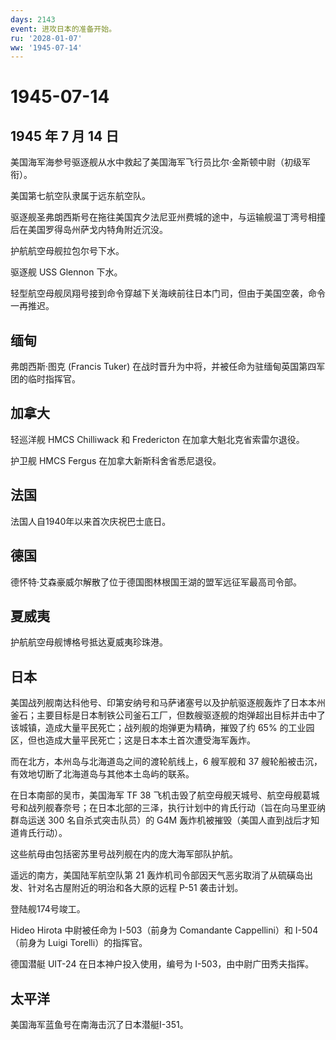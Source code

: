 ```yaml
---
days: 2143
event: 进攻日本的准备开始。
ru: '2028-01-07'
ww: '1945-07-14'
---
```


# 1945-07-14

## 1945 年 7 月 14 日

美国海军海参号驱逐舰从水中救起了美国海军飞行员比尔·金斯顿中尉（初级军衔）。

美国第七航空队隶属于远东航空队。

驱逐舰圣弗朗西斯号在拖往美国宾夕法尼亚州费城的途中，与运输舰温丁湾号相撞后在美国罗得岛州萨戈内特角附近沉没。

护航航空母舰拉包尔号下水。

驱逐舰 USS Glennon 下水。

轻型航空母舰凤翔号接到命令穿越下关海峡前往日本门司，但由于美国空袭，命令一再推迟。

## 缅甸

弗朗西斯·图克 (Francis Tuker)
在战时晋升为中将，并被任命为驻缅甸英国第四军团的临时指挥官。

## 加拿大

轻巡洋舰 HMCS Chilliwack 和 Fredericton 在加拿大魁北克省索雷尔退役。

护卫舰 HMCS Fergus 在加拿大新斯科舍省悉尼退役。

## 法国

法国人自1940年以来首次庆祝巴士底日。

## 德国

德怀特·艾森豪威尔解散了位于德国图林根国王湖的盟军远征军最高司令部。

## 夏威夷

护航航空母舰博格号抵达夏威夷珍珠港。

## 日本

美国战列舰南达科他号、印第安纳号和马萨诸塞号以及护航驱逐舰轰炸了日本本州釜石；主要目标是日本制铁公司釜石工厂，但数艘驱逐舰的炮弹超出目标并击中了该城镇，造成大量平民死亡；战列舰的炮弹更为精确，摧毁了约
65% 的工业园区，但也造成大量平民死亡；这是日本本土首次遭受海军轰炸。

而在北方，本州岛与北海道岛之间的渡轮航线上，6 艘军舰和 37
艘轮船被击沉，有效地切断了北海道岛与其他本土岛屿的联系。

在日本南部的吴市，美国海军 TF 38
飞机击毁了航空母舰天城号、航空母舰葛城号和战列舰春奈号；在日本北部的三泽，执行计划中的肯氏行动（旨在向马里亚纳群岛运送
300 名自杀式突击队员）的 G4M
轰炸机被摧毁（美国人直到战后才知道肯氏行动）。

这些航母由包括密苏里号战列舰在内的庞大海军部队护航。

遥远的南方，美国陆军航空队第 21
轰炸机司令部因天气恶劣取消了从硫磺岛出发、针对名古屋附近的明治和各大原的远程
P-51 袭击计划。

登陆舰174号竣工。

Hideo Hirota 中尉被任命为 I-503（前身为 Comandante Cappellini）和
I-504（前身为 Luigi Torelli）的指挥官。

德国潜艇 UIT-24 在日本神户投入使用，编号为 I-503，由中尉广田秀夫指挥。

## 太平洋

美国海军蓝鱼号在南海击沉了日本潜艇I-351。